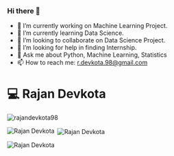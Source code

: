 ### Hi there 👋
- 🔭 I’m currently working on Machine Learning Project.
- 🌱 I’m currently learning Data Science.
- 👯 I’m looking to collaborate on Data Science Project.
- 🤔 I’m looking for help in finding Internship.
- 💬 Ask me about Python, Machine Learning, Statistics
- 📫 How to reach me: r.devkota.98@gmail.com

# :computer:  Rajan Devkota


<p align="left"> <img src="https://komarev.com/ghpvc/?username=rajandevkota98" alt="rajandevkota98" /> </p>



<p><img align="left" src="https://github-readme-stats.vercel.app/api/top-langs?username=rajandevkota98&show_icons=true&locale=en&layout=compact" alt="Rajan Devkota" /></p>


<p>&nbsp;<img align="center" src="https://github-readme-stats.vercel.app/api?username=rajandevkota98&show_icons=true&locale=en" alt="Rajan Devkota" /></p>

<p><img align="center" src="https://github-readme-streak-stats.herokuapp.com/?user=rajandevkota98&" alt="Rajan Devkota" /></p>


